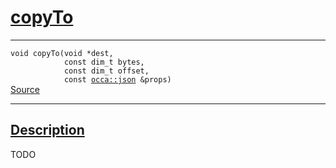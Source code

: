 
<h1 id="copy-to">
 <a href="#/api/memory/copyTo" class="anchor">
   <span>copyTo</span>
  </a>
</h1>

<div class="signature">

<hr>

  <div class="definition-container">
    <div class="definition">
      <code><span class="token keyword">void</span> copyTo(<span class="token keyword">void</span> *dest,
            <span class="token keyword">const</span> <span class="token keyword">dim_t</span> bytes,
            <span class="token keyword">const</span> <span class="token keyword">dim_t</span> offset,
            <span class="token keyword">const</span> <a href="#/api/json/">occa::json</a> &props)</code>
      <div class="flex-spacing"></div>
      <a href="https://github.com/libocca/occa/blob/7d325d3f/include/occa/core/memory.hpp#L196" target="_blank">Source</a>
    </div>
    
  </div>

  <hr>
</div>


<h2 id="description">
 <a href="#/api/memory/copyTo?id=description" class="anchor">
   <span>Description</span>
  </a>
</h2>

TODO
